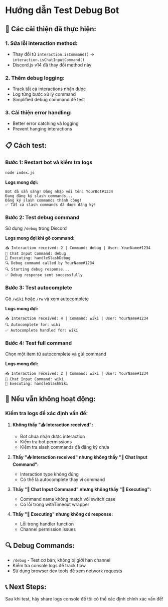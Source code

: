 # Hướng dẫn Test Debug Bot

## 🔧 Các cải thiện đã thực hiện:

### 1. **Sửa lỗi interaction method:**
- Thay đổi từ `interaction.isCommand()` → `interaction.isChatInputCommand()`
- Discord.js v14 đã thay đổi method này

### 2. **Thêm debug logging:**
- Track tất cả interactions nhận được
- Log từng bước xử lý command
- Simplified debug command để test

### 3. **Cải thiện error handling:**
- Better error catching và logging
- Prevent hanging interactions

## 📋 Cách test:

### **Bước 1: Restart bot và kiểm tra logs**
```bash
node index.js
```

**Logs mong đợi:**
```
Bot đã sẵn sàng! Đăng nhập với tên: YourBot#1234
Đang đăng ký slash commands...
Đăng ký slash commands thành công!
✅ Tất cả slash commands đã được đăng ký!
```

### **Bước 2: Test debug command**
Sử dụng `/debug` trong Discord

**Logs mong đợi khi gõ command:**
```
📥 Interaction received: 2 | Command: debug | User: YourName#1234
💬 Chat Input Command: debug
🔧 Executing: handleSlashDebug
🔍 Debug command called by YourName#1234
🔍 Starting debug response...
✅ Debug response sent successfully
```

### **Bước 3: Test autocomplete**
Gõ `/wiki` hoặc `/rw` và xem autocomplete

**Logs mong đợi:**
```
📥 Interaction received: 4 | Command: wiki | User: YourName#1234
🔍 Autocomplete for: wiki
✅ Autocomplete handled for: wiki
```

### **Bước 4: Test full command**
Chọn một item từ autocomplete và gửi command

**Logs mong đợi:**
```
📥 Interaction received: 2 | Command: wiki | User: YourName#1234
💬 Chat Input Command: wiki
🔧 Executing: handleSlashWiki
```

## 🚨 Nếu vẫn không hoạt động:

### **Kiểm tra logs để xác định vấn đề:**

1. **Không thấy "📥 Interaction received":**
   - Bot chưa nhận được interaction
   - Kiểm tra bot permissions
   - Kiểm tra slash commands đã đăng ký chưa

2. **Thấy "📥 Interaction received" nhưng không thấy "💬 Chat Input Command":**
   - Interaction type không đúng
   - Có thể là autocomplete thay vì command

3. **Thấy "💬 Chat Input Command" nhưng không thấy "🔧 Executing":**
   - Command name không match với switch case
   - Có lỗi trong withTimeout wrapper

4. **Thấy "🔧 Executing" nhưng không có response:**
   - Lỗi trong handler function
   - Channel permission issues

## 🔍 Debug Commands:

- `/debug` - Test cơ bản, không bị giới hạn channel
- Kiểm tra console logs để track flow
- Sử dụng browser dev tools để xem network requests

## 📞 Next Steps:

Sau khi test, hãy share logs console để tôi có thể xác định chính xác vấn đề!
